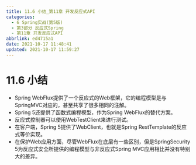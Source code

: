 ```yaml
---
title: 11.6 小结_第11章 开发反应式API
categories:
  - 6 Spring实战(第5版)
  - 第3部分 反应式Spring
  - 第11章 开发反应式API
abbrlink: ed4715a1
date: 2021-10-17 11:48:41
updated: 2021-10-17 11:59:27
---
```

# 11.6 小结
- Spring WebFlux提供了一个反应式的Web框架，它的编程模型是与SpringMVC对应的，甚至共享了很多相同的注解。
- Spring 5还提供了函数式编程模型，作为Spring WebFlux的替代方案。
- 反应式控制器可以使用WebTestClient来进行测试。
- 在客户端，Spring 5提供了WebClient，也就是Spring RestTemplate的反应式等价实现。
- 在保护Web应用方面，尽管WebFlux在底层有一些区别，但是SpringSecurity 5为反应式安全所提供的编程模型与非反应式Spring MVC应用相比并没有特别大的差异。
